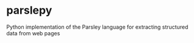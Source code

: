 parslepy
========

Python implementation of the Parsley language for extracting structured data from web pages
